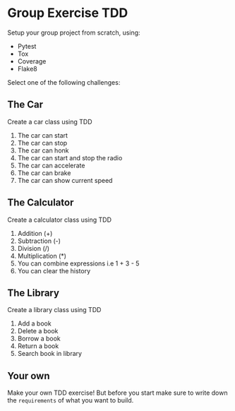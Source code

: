 # Group Exercise TDD

Setup your group project from scratch, using:

- Pytest
- Tox
- Coverage
- Flake8

Select one of the following challenges:

## The Car

Create a car class using TDD

   1. The car can start
   2. The car can stop
   3. The car can honk
   4. The car can start and stop the radio
   5. The car can accelerate
   6. The car can brake
   7. The car can show current speed

## The Calculator

Create a calculator class using TDD

   1. Addition (+)
   2. Subtraction (-)
   3. Division (/)
   4. Multiplication (*)
   5. You can combine expressions i.e 1 + 3 - 5
   6. You can clear the history

## The Library

Create a library class using TDD

   1. Add a book
   2. Delete a book
   3. Borrow a book
   4. Return a book
   5. Search book in library

## Your own

Make your own TDD exercise! But before you start make sure to write down the `requirements` of what you want to build.
